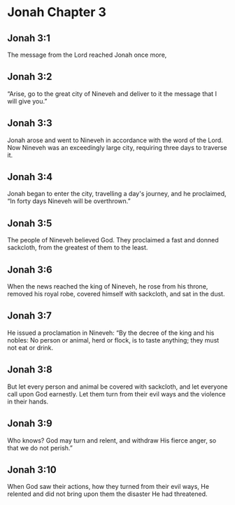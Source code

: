 # Jonah Chapter 3

## Jonah 3:1
The message from the Lord reached Jonah once more,

## Jonah 3:2
“Arise, go to the great city of Nineveh and deliver to it the message that I will give you.”

## Jonah 3:3
Jonah arose and went to Nineveh in accordance with the word of the Lord. Now Nineveh was an exceedingly large city, requiring three days to traverse it.

## Jonah 3:4
Jonah began to enter the city, travelling a day's journey, and he proclaimed, “In forty days Nineveh will be overthrown.”

## Jonah 3:5
The people of Nineveh believed God. They proclaimed a fast and donned sackcloth, from the greatest of them to the least.

## Jonah 3:6
When the news reached the king of Nineveh, he rose from his throne, removed his royal robe, covered himself with sackcloth, and sat in the dust.

## Jonah 3:7
He issued a proclamation in Nineveh: “By the decree of the king and his nobles: No person or animal, herd or flock, is to taste anything; they must not eat or drink.

## Jonah 3:8
But let every person and animal be covered with sackcloth, and let everyone call upon God earnestly. Let them turn from their evil ways and the violence in their hands.

## Jonah 3:9
Who knows? God may turn and relent, and withdraw His fierce anger, so that we do not perish.”

## Jonah 3:10
When God saw their actions, how they turned from their evil ways, He relented and did not bring upon them the disaster He had threatened.
